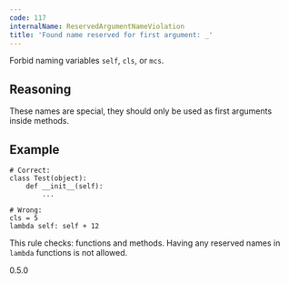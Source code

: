 ```yaml
---
code: 117
internalName: ReservedArgumentNameViolation
title: 'Found name reserved for first argument: _'
---
```


Forbid naming variables `self`, `cls`, or `mcs`.

## Reasoning
These names are special, they should only be used as first arguments
inside methods.

## Example

    # Correct:
    class Test(object):
        def __init__(self):
            ...
    
    # Wrong:
    cls = 5
    lambda self: self + 12

This rule checks: functions and methods. Having any reserved names in
`lambda` functions is not allowed.

<div class="versionadded">

0.5.0

</div>